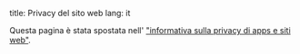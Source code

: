 title: Privacy del sito web
lang: it

Questa pagina è stata spostata nell' ["informativa sulla privacy di apps e siti web"](gdpr).

